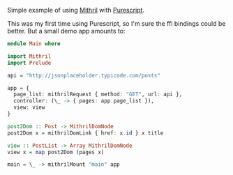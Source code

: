 Simple example of using [Mithril](http://mithril.js.org/) with [Purescript](http://www.purescript.org/).

This was my first time using Purescript, so I'm sure the ffi bindings
could be better. But a small demo app amounts to:

```haskell
module Main where

import Mithril
import Prelude

api = "http://jsonplaceholder.typicode.com/posts"

app = {
  page_list: mithrilRequest { method: "GET", url: api },
  controller: (\_ -> { pages: app.page_list }),
  view: view
}

post2Dom :: Post -> MithrilDomNode
post2Dom x = mithrilDomLink { href: x.id } x.title

view :: PostList -> Array MithrilDomNode
view x = map post2Dom (pages x)

main = \_ -> mithrilMount "main" app
```
